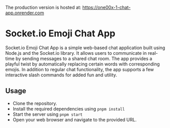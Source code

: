 The production version is hosted at: https://one00x-1-chat-app.onrender.com

# Socket.io Emoji Chat App

Socket.io Emoji Chat App is a simple web-based chat application built using Node.js and the Socket.io library. It allows users to communicate in real-time by sending messages to a shared chat room. The app provides a playful twist by automatically replacing certain words with corresponding emojis. In addition to regular chat functionality, the app supports a few interactive slash commands for added fun and utility.

## Usage

- Clone the repository.
- Install the required dependencies using `pnpm install`
- Start the server using `pnpm start`
- Open your web browser and navigate to the provided URL.
